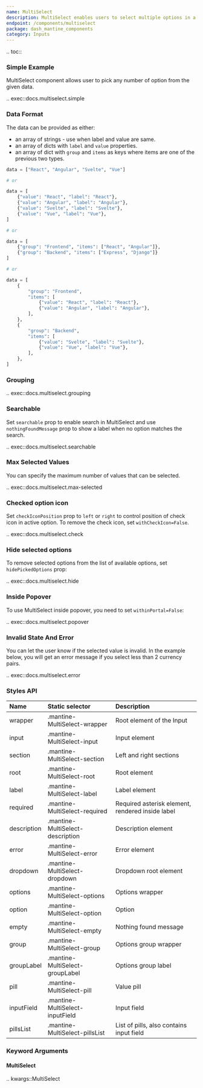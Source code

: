```yaml
---
name: MultiSelect
description: MultiSelect enables users to select multiple options in a dropdown.
endpoint: /components/multiselect
package: dash_mantine_components
category: Inputs
---
```


.. toc::

### Simple Example

MultiSelect component allows user to pick any number of option from the given data.

.. exec::docs.multiselect.simple

### Data Format

The data can be provided as either:
* an array of strings - use when label and value are same.
* an array of dicts with `label` and `value` properties.
* an array of dict with `group` and `items` as keys where items are one of the previous two types.

```python
data = ["React", "Angular", "Svelte", "Vue"]

# or

data = [
    {"value": "React", "label": "React"},
    {"value": "Angular", "label": "Angular"},
    {"value": "Svelte", "label": "Svelte"},
    {"value": "Vue", "label": "Vue"},
]

# or

data = [
    {"group": "Frontend", "items": ["React", "Angular"]},
    {"group": "Backend", "items": ["Express", "Django"]}
]

# or

data = [
    {
        "group": "Frontend",
        "items": [
            {"value": "React", "label": "React"},
            {"value": "Angular", "label": "Angular"},
        ],
    },
    {
        "group": "Backend",
        "items": [
            {"value": "Svelte", "label": "Svelte"},
            {"value": "Vue", "label": "Vue"},
        ],
    },
]
```

### Grouping

.. exec::docs.multiselect.grouping

### Searchable

Set `searchable` prop to enable search in MultiSelect and use `nothingFoundMessage` prop to show a label when no option
matches the search.

.. exec::docs.multiselect.searchable

### Max Selected Values

You can specify the maximum number of values that can be selected.

.. exec::docs.multiselect.max-selected

### Checked option icon

Set `checkIconPosition` prop to `left` or `right` to control position of check icon in active option.
To remove the check icon, set `withCheckIcon=False`.

.. exec::docs.multiselect.check

### Hide selected options

To remove selected options from the list of available options, set `hidePickedOptions` prop:

.. exec::docs.multiselect.hide

### Inside Popover

To use MultiSelect inside popover, you need to set `withinPortal=False`:

.. exec::docs.multiselect.popover

### Invalid State And Error

You can let the user know if the selected value is invalid. In the example below, you will get an error message if you
select less than 2 currency pairs.

.. exec::docs.multiselect.error

### Styles API

| Name        | Static selector                  | Description                                      |
|:------------|:---------------------------------|:-------------------------------------------------|
| wrapper     | .mantine-MultiSelect-wrapper     | Root element of the Input                        |
| input       | .mantine-MultiSelect-input       | Input element                                    |
| section     | .mantine-MultiSelect-section     | Left and right sections                          |
| root        | .mantine-MultiSelect-root        | Root element                                     |
| label       | .mantine-MultiSelect-label       | Label element                                    |
| required    | .mantine-MultiSelect-required    | Required asterisk element, rendered inside label |
| description | .mantine-MultiSelect-description | Description element                              |
| error       | .mantine-MultiSelect-error       | Error element                                    |
| dropdown    | .mantine-MultiSelect-dropdown    | Dropdown root element                            |
| options     | .mantine-MultiSelect-options     | Options wrapper                                  |
| option      | .mantine-MultiSelect-option      | Option                                           |
| empty       | .mantine-MultiSelect-empty       | Nothing found message                            |
| group       | .mantine-MultiSelect-group       | Options group wrapper                            |
| groupLabel  | .mantine-MultiSelect-groupLabel  | Options group label                              |
| pill        | .mantine-MultiSelect-pill        | Value pill                                       |
| inputField  | .mantine-MultiSelect-inputField  | Input field                                      |
| pillsList   | .mantine-MultiSelect-pillsList   | List of pills, also contains input field         |

### Keyword Arguments

#### MultiSelect

.. kwargs::MultiSelect
